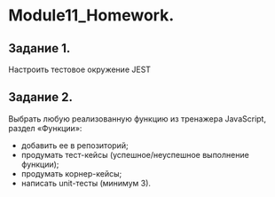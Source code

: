 # Module11_Homework.

## Задание 1. 
Настроить тестовое окружение JEST

## Задание 2. 
Выбрать любую реализованную функцию из тренажера JavaScript, раздел «Функции»:
- добавить ее в репозиторий;
- продумать тест-кейсы (успешное/неуспешное выполнение функции);
- продумать корнер-кейсы; 
- написать unit-тесты (минимум 3).

